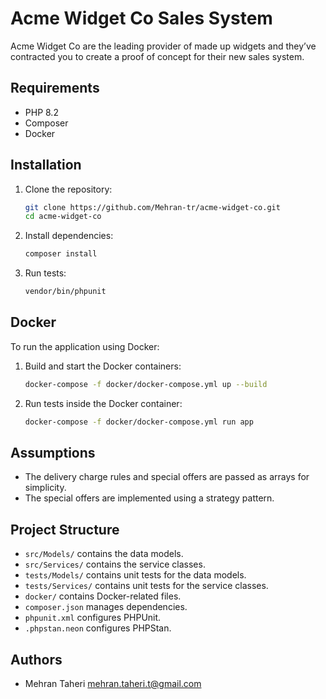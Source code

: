 # Acme Widget Co Sales System

  Acme Widget Co are the leading provider of made up widgets and they’ve contracted you to
create a proof of concept for their new sales system.

## Requirements

- PHP 8.2
- Composer
- Docker

## Installation

1. Clone the repository:

    ```sh
    git clone https://github.com/Mehran-tr/acme-widget-co.git
    cd acme-widget-co
    ```

2. Install dependencies:

    ```sh
    composer install
    ```

3. Run tests:

    ```sh
    vendor/bin/phpunit
    ```

## Docker

To run the application using Docker:

1. Build and start the Docker containers:

    ```sh
    docker-compose -f docker/docker-compose.yml up --build
    ```

2. Run tests inside the Docker container:

    ```sh
    docker-compose -f docker/docker-compose.yml run app
    ```

## Assumptions

- The delivery charge rules and special offers are passed as arrays for simplicity.
- The special offers are implemented using a strategy pattern.

## Project Structure

- `src/Models/` contains the data models.
- `src/Services/` contains the service classes.
- `tests/Models/` contains unit tests for the data models.
- `tests/Services/` contains unit tests for the service classes.
- `docker/` contains Docker-related files.
- `composer.json` manages dependencies.
- `phpunit.xml` configures PHPUnit.
- `.phpstan.neon` configures PHPStan.


## Authors

- Mehran Taheri <mehran.taheri.t@gmail.com>
